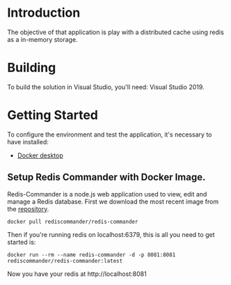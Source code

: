 # Introduction 

The objective of that application is play with a distributed cache using redis as a in-memory storage.

# Building
To build the solution in Visual Studio, you'll need:
    Visual Studio 2019.

# Getting Started

To configure the environment and test the application, it's necessary to have installed:

- [Docker desktop](https://www.docker.com/products/docker-desktop)


## Setup Redis Commander with Docker Image.

Redis-Commander is a node.js web application used to view, edit and manage a Redis database.
First we download the most recent image from the [repository](https://hub.docker.com/_/redis).

```` 
docker pull rediscommander/redis-commander
```` 

Then if you're running redis on localhost:6379, this is all you need to get started is:
```` 
docker run --rm --name redis-commander -d -p 8081:8081 rediscommander/redis-commander:latest
```` 

Now you have your redis at http://localhost:8081
